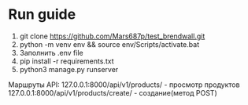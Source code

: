 # Run guide #
1. git clone https://github.com/Mars687p/test_brendwall.git
2. python -m venv env && source env/Scripts/activate.bat
3. Заполнить .env file
4. pip install -r requirements.txt
5. python3 manage.py runserver

Маршруты API:
127.0.0.1:8000/api/v1/products/ - просмотр продуктов
127.0.0.1:8000/api/v1/products/create/ - создание(метод POST)